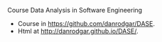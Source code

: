 

Course Data Analysis in Software Engineering 
- Course in <https://github.com/danrodgar/DASE>.
- Html at <http://danrodgar.github.io/DASE/>.


